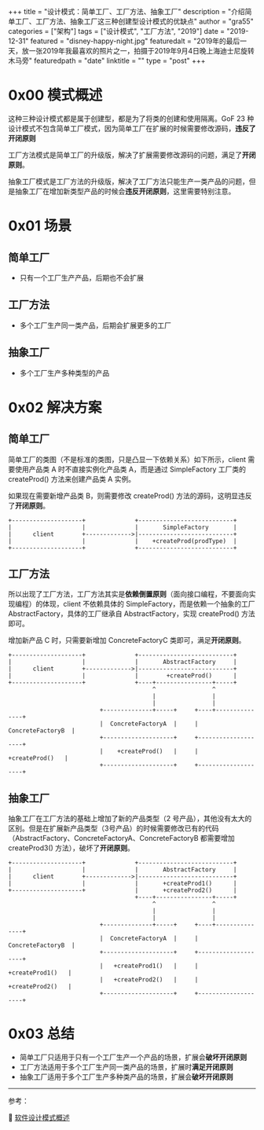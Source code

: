 +++
title = "设计模式：简单工厂、工厂方法、抽象工厂"
description = "介绍简单工厂、工厂方法、抽象工厂这三种创建型设计模式的优缺点"
author = "gra55"
categories = ["架构"]
tags = ["设计模式", "工厂方法", "2019"]
date = "2019-12-31"
featured = "disney-happy-night.jpg"
featuredalt = "2019年的最后一天，放一张2019年我最喜欢的照片之一，拍摄于2019年9月4日晚上海迪士尼旋转木马旁"
featuredpath = "date"
linktitle = ""
type = "post"
+++

# 0x00 模式概述

这种三种设计模式都是属于创建型，都是为了将类的创建和使用隔离。GoF 23 种设计模式不包含简单工厂模式，因为简单工厂在扩展的时候需要修改源码，**违反了开闭原则**

工厂方法模式是简单工厂的升级版，解决了扩展需要修改源码的问题，满足了**开闭原则**。

抽象工厂模式是工厂方法的升级版，解决了工厂方法只能生产一类产品的问题，但是抽象工厂在增加新类型产品的时候会**违反开闭原则**，这里需要特别注意。

# 0x01 场景

## 简单工厂

+ 只有一个工厂生产产品，后期也不会扩展

## 工厂方法

+ 多个工厂生产同一类产品，后期会扩展更多的工厂

## 抽象工厂

+ 多个工厂生产多种类型的产品

# 0x02 解决方案

## 简单工厂

简单工厂的类图（不是标准的类图，只是凸显一下依赖关系）如下所示，client 需要使用产品类 A 时不直接实例化产品类 A，而是通过 SimpleFactory 工厂类的 createProd() 方法来创建产品类 A 实例。

如果现在需要新增产品类 B，则需要修改 createProd() 方法的源码，这明显违反了**开闭原则**。

```flow
+--------------------+              +---------------------------+
|                    |              |       SimpleFactory       |
|      client        +------------->|---------------------------+
|                    |              |    +createProd(prodType)  |
+--------------------+              +---------------------------+
```

## 工厂方法

所以出现了工厂方法，工厂方法其实是**依赖倒置原则**（面向接口编程，不要面向实现编程）的体现，client 不依赖具体的 SimpleFactory，而是依赖一个抽象的工厂 AbstractFactory，具体的工厂继承自 AbstractFactory，实现 createProd() 方法即可。

增加新产品 C 时，只需要新增加 ConcreteFactoryC 类即可，满足**开闭原则**。

```flow
+--------------------+              +---------------------------+
|                    |              |       AbstractFactory     |
|      client        +------------->|---------------------------+
|                    |              |        +createProd()      |
+--------------------+              +----+----------------+-----+
                                         ^                ^
                                         |                |
                                         |                |
                          +--------------+-----+     +----+---------------+
                          |  ConcreteFactoryA  |     |  ConcreteFactoryB  |
                          +--------------------+     +--------------------+
                          |    +createProd()   |     |    +createProd()   |
                          +--------------------+     +--------------------+
```

## 抽象工厂

抽象工厂在工厂方法的基础上增加了新的产品类型（2 号产品），其他没有太大的区别。但是在扩展新产品类型（3号产品）的时候需要修改已有的代码（AbstractFactory、ConcreteFactoryA、ConcreteFactoryB 都需要增加 createProd3() 方法），破坏了**开闭原则**。

```flow
+--------------------+              +---------------------------+
|                    |              |       AbstractFactory     |
|      client        +------------->|---------------------------+
|                    |              |       +createProd1()      |
+--------------------+              |       +createProd2()      |
                                    +----+----------------+-----+
                                         ^                ^
                                         |                |
                                         |                |
                          +--------------+-----+     +----+---------------+
                          |  ConcreteFactoryA  |     |  ConcreteFactoryB  |
                          +--------------------+     +--------------------+
                          |   +createProd1()   |     |   +createProd1()   |
                          |   +createProd2()   |     |   +createProd2()   |
                          +--------------------+     +--------------------+
```

# 0x03 总结

+ 简单工厂只适用于只有一个工厂生产一个产品的场景，扩展会**破坏开闭原则**
+ 工厂方法适用于多个工厂生产同一类产品的场景，扩展时**满足开闭原则**
+ 抽象工厂适用于多个工厂生产多种类产品的场景，扩展会**破坏开闭原则**

---
参考：

:pushpin: [软件设计模式概述](http://c.biancheng.net/view/1317.html)
